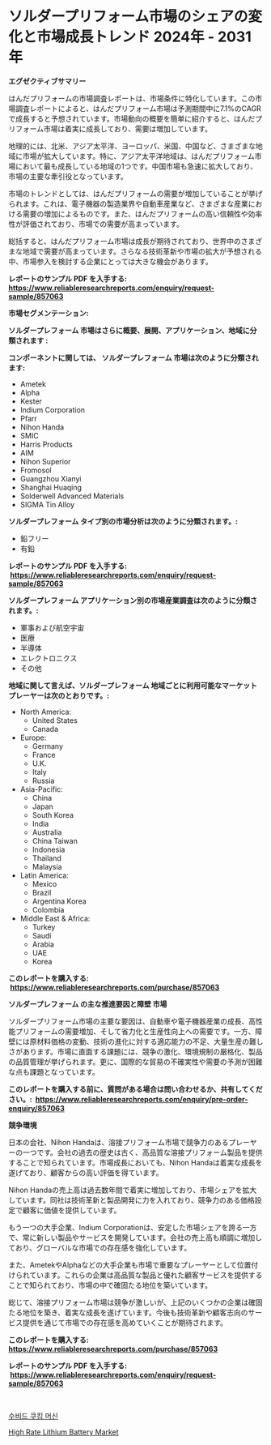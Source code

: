 <p><h1>ソルダープリフォーム市場のシェアの変化と市場成長トレンド 2024年 - 2031年</h1></p><p><strong>エグゼクティブサマリー</strong></p>
<p><p>はんだプリフォームの市場調査レポートは、市場条件に特化しています。この市場調査レポートによると、はんだプリフォーム市場は予測期間中に7.1%のCAGRで成長すると予想されています。市場動向の概要を簡単に紹介すると、はんだプリフォーム市場は着実に成長しており、需要は増加しています。</p><p>地理的には、北米、アジア太平洋、ヨーロッパ、米国、中国など、さまざまな地域に市場が拡大しています。特に、アジア太平洋地域は、はんだプリフォーム市場において最も成長している地域の1つです。中国市場も急速に拡大しており、市場の主要な牽引役となっています。</p><p>市場のトレンドとしては、はんだプリフォームの需要が増加していることが挙げられます。これは、電子機器の製造業界や自動車産業など、さまざまな産業における需要の増加によるものです。また、はんだプリフォームの高い信頼性や効率性が評価されており、市場での需要が高まっています。</p><p>総括すると、はんだプリフォーム市場は成長が期待されており、世界中のさまざまな地域で需要が高まっています。さらなる技術革新や市場の拡大が予想される中、市場参入を検討する企業にとっては大きな機会があります。</p></p>
<p><strong>レポートのサンプル PDF を入手する: <a href="https://www.reliableresearchreports.com/enquiry/request-sample/857063">https://www.reliableresearchreports.com/enquiry/request-sample/857063</a></strong></p>
<p><strong>市場セグメンテーション:</strong></p>
<p><strong> ソルダープレフォーム 市場はさらに概要、展開、アプリケーション、地域に分類されます :</strong></p>
<p><strong>コンポーネントに関しては、 ソルダープレフォーム 市場は次のように分類されます: &nbsp;</strong></p>
<p><ul><li>Ametek</li><li>Alpha</li><li>Kester</li><li>Indium Corporation</li><li>Pfarr</li><li>Nihon Handa</li><li>SMIC</li><li>Harris Products</li><li>AIM</li><li>Nihon Superior</li><li>Fromosol</li><li>Guangzhou Xianyi</li><li>Shanghai Huaqing</li><li>Solderwell Advanced Materials</li><li>SIGMA Tin Alloy</li></ul></p>
<p><strong> ソルダープレフォーム タイプ別の市場分析は次のように分類されます。:</strong></p>
<p><ul><li>鉛フリー</li><li>有鉛</li></ul></p>
<p><strong>レポートのサンプル PDF を入手する: &nbsp;<a href="https://www.reliableresearchreports.com/enquiry/request-sample/857063">https://www.reliableresearchreports.com/enquiry/request-sample/857063</a></strong></p>
<p><strong> ソルダープレフォーム アプリケーション別の市場産業調査は次のように分類されます。:</strong></p>
<p><ul><li>軍事および航空宇宙</li><li>医療</li><li>半導体</li><li>エレクトロニクス</li><li>その他</li></ul></p>
<p><strong>地域に関して言えば、ソルダープレフォーム 地域ごとに利用可能なマーケットプレーヤーは次のとおりです。:</strong></p>
<p><ul>
    <li>
        North America:
        <ul>
            <li>United States</li>
            <li>Canada</li>
        </ul>
    </li>
    <li>
        Europe:
        <ul>
            <li>Germany</li>
            <li>France</li>
            <li>U.K.</li>
            <li>Italy</li>
            <li>Russia</li>
        </ul>
    </li>
    <li>
        Asia-Pacific:
        <ul>
            <li>China</li>
            <li>Japan</li>
            <li>South Korea</li>
            <li>India</li>
            <li>Australia</li>
            <li>China Taiwan</li>
            <li>Indonesia</li>
            <li>Thailand</li>
            <li>Malaysia</li>
        </ul>
    </li>
    <li>
        Latin America:
        <ul>
            <li>Mexico</li>
            <li>Brazil</li>
            <li>Argentina Korea</li>
            <li>Colombia</li>
        </ul>
    </li>
    <li>
        Middle East & Africa:
        <ul>
            <li>Turkey</li>
            <li>Saudi</li>
            <li>Arabia</li>
            <li>UAE</li>
            <li>Korea</li>
        </ul>
    </li>
    </ul></p>
<p><strong>このレポートを購入する: &nbsp;<a href="https://www.reliableresearchreports.com/purchase/857063">https://www.reliableresearchreports.com/purchase/857063</a></strong></p>
<p><strong>ソルダープレフォーム の主な推進要因と障壁 市場</strong></p>
<p><p>ソルダープリフォーム市場の主要な要因は、自動車や電子機器産業の成長、高性能プリフォームの需要増加、そして省力化と生産性向上への需要です。一方、障壁には原材料価格の変動、技術の進化に対する適応能力の不足、大量生産の難しさがあります。市場に直面する課題には、競争の激化、環境規制の厳格化、製品の品質管理が挙げられます。更に、国際的な貿易の不確実性や需要の予測が困難な点も課題となっています。</p></p>
<p><strong>このレポートを購入する前に、質問がある場合は問い合わせるか、共有してください。:&nbsp; <a href="https://www.reliableresearchreports.com/enquiry/pre-order-enquiry/857063">https://www.reliableresearchreports.com/enquiry/pre-order-enquiry/857063</a></strong></p>
<p><strong>競争環境</strong></p>
<p><p>日本の会社、Nihon Handaは、溶接プリフォーム市場で競争力のあるプレーヤーの一つです。会社の過去の歴史は古く、高品質な溶接プリフォーム製品を提供することで知られています。市場成長においても、Nihon Handaは着実な成長を遂げており、顧客からの高い評価を得ています。</p><p>Nihon Handaの売上高は過去数年間で着実に増加しており、市場シェアを拡大しています。同社は技術革新と製品開発に力を入れており、競争力のある価格設定で顧客に価値を提供しています。</p><p>もう一つの大手企業、Indium Corporationは、安定した市場シェアを誇る一方で、常に新しい製品やサービスを開発しています。会社の売上高も順調に増加しており、グローバルな市場での存在感を強化しています。</p><p>また、AmetekやAlphaなどの大手企業も市場で重要なプレーヤーとして位置付けられています。これらの企業は高品質な製品と優れた顧客サービスを提供することで知られており、市場の中で確固たる地位を築いています。</p><p>総じて、溶接プリフォーム市場は競争が激しいが、上記のいくつかの企業は確固たる地位を築き、着実な成長を遂げています。今後も技術革新や顧客志向のサービス提供を通じて市場での存在感を高めていくことが期待されます。</p></p>
<p><strong>このレポートを購入する: &nbsp; <a href="https://www.reliableresearchreports.com/purchase/857063">https://www.reliableresearchreports.com/purchase/857063</a></strong></p>
<p><strong>レポートのサンプル PDF を入手する: &nbsp;<a href="https://www.reliableresearchreports.com/enquiry/request-sample/857063">https://www.reliableresearchreports.com/enquiry/request-sample/857063</a></strong><strong></strong></p>
<p>&nbsp;</p>
<p><p><a href="https://github.com/rsg307664904/Market-Research-Report-List-1/blob/main/597124515897.md">수비드 쿠킹 머신</a></p><p><a href="https://github.com/AKSHATREPORTPRIME/Market-Research-Report-List-4/blob/main/high-rate-lithium-battery-market.md">High Rate Lithium Battery Market</a></p></p>